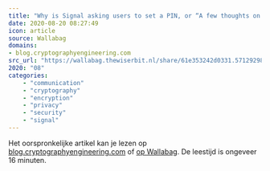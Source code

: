 ```yaml
---
title: "Why is Signal asking users to set a PIN, or “A few thoughts on Secure Value Recovery”"
date: 2020-08-20 08:27:49
icon: article
source: Wallabag
domains:
- blog.cryptographyengineering.com
src_url: "https://wallabag.thewiserbit.nl/share/61e353242d0331.57129298"
2020: "08"
categories:
    - "communication"
    - "cryptography"
    - "encryption"
    - "privacy"
    - "security"
    - "signal"
---
```

Het oorspronkelijke artikel kan je lezen op [blog.cryptographyengineering.com](https://blog.cryptographyengineering.com/2020/07/10/a-few-thoughts-about-signals-secure-value-recovery/) of [op Wallabag](https://wallabag.thewiserbit.nl/share/61e353242d0331.57129298). De leestijd is ongeveer 16 minuten.
